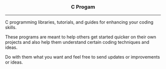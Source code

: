 <center><h3>C Progam</h3></center>
<hr />

C programming libraries, tutorials, and guides for enhancing your coding skills.

These programs are meant to help others get started quicker 
on their own projects and also help them understand certain 
coding techniques and ideas.

Do with them what you want and feel free to send updates or 
improvements or ideas.
